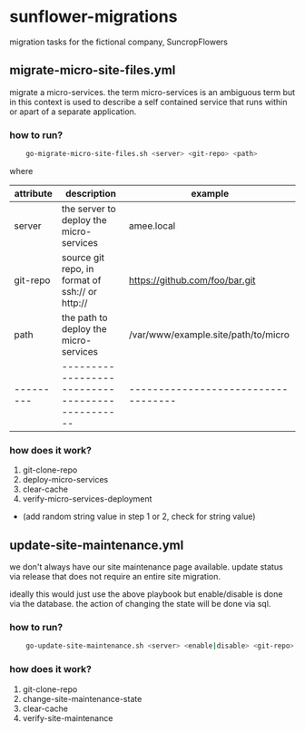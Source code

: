 sunflower-migrations
====================

migration tasks for the fictional company, SuncropFlowers

migrate-micro-site-files.yml
--------------------

migrate a micro-services. the term micro-services is an ambiguous term but in this context
is used to describe a self contained service that runs within or apart of a separate 
application. 

### how to run?

```bash
    go-migrate-micro-site-files.sh <server> <git-repo> <path>
```

where

| attribute | description                                     | example                             |
| --------- | ----------------------------------------------- | ----------------------------------- |
| server    | the server to deploy the micro-services         | amee.local                          |
| git-repo  | source git repo, in format of ssh:// or http:// | https://github.com/foo/bar.git      |
| path      | the path to deploy the micro-services           | /var/www/example.site/path/to/micro | 
| --------- | ----------------------------------------------- | ----------------------------------- |

### how does it work?

1. git-clone-repo
2. deploy-micro-services
3. clear-cache
4. verify-micro-services-deployment
  - (add random string value in step 1 or 2, check for string value)


update-site-maintenance.yml
----------------------------

we don't always have our site maintenance page available. update status via release that does 
not require an entire site migration.

ideally this would just use the above playbook but enable/disable is done via the database.
the action of changing the state will be done via sql.

### how to run?

```bash
    go-update-site-maintenance.sh <server> <enable|disable> <git-repo> <file>
```

### how does it work?

1. git-clone-repo
2. change-site-maintenance-state
3. clear-cache
4. verify-site-maintenance